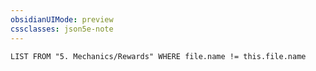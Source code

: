 ```yaml
---
obsidianUIMode: preview
cssclasses: json5e-note
---
```

```dataview
LIST FROM "5. Mechanics/Rewards" WHERE file.name != this.file.name
```
